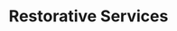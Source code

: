 ---
type: page
layout: restorative
url: /restorative-services
title: 'Restorative Services'
params:
page-status: 'inner-page'
---